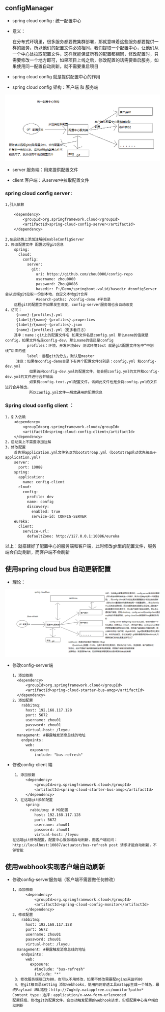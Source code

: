 ## configManager

* spring cloud config : 统一配置中心

* 意义：

    在分布式环境里，很多服务都要做集群部署，那就意味着这些服务都要提供一样的服务，所以他们的配置文件必须相同，我们提取一个配置中心，让他们从一个中心处拉取配置文件，这样就能保证所有的配置都相同，修改配置时，只需要修改一个地方即可，如果项目上线之后，修改配置的话需要重启服务，如果使用同一配置自动刷新，就不需要重启项目
    
* spring cloud config 就是提供配置中心的作用

* spring cloud config 架构：客户端 和 服务端

![同一配置中心架构图](https://github.com/zhou0000/configManager/blob/zhou/imgs/spring-cloud-config.png)

* server 服务端：用来提供配置文件

* client 客户端：从server中拉取配置文件

### spring cloud config server :

    1,引入依赖
    
        <dependency>
            <groupId>org.springframework.cloud</groupId>
            <artifactId>spring-cloud-config-server</artifactId>
        </dependency>
        
    2,在启动类上添加注解@EnableConfigServer
    3，修改配置文件 配置远程git信息
        spring:
          cloud:
            config:
              server:
                git:
                  uri: https://github.com/zhou0000/config-repo
                  username: zhou0000
                  password: Zhou@0086
                  basedir: F:/Demo/springboot-valid/basedir #configServer会从远端git拉取一份到本地，自定义本地git仓库
                  #search-paths: /config-demo #子目录
        远程git的配置文件如果发生改变，config-server服务端也会自动改变
    4，访问：
         {name}-{profiles}.yml
         {label}/{name}-{profiles}.properties
         {label}/{name}-{profiles}.json
         {name}-{profiles}.yml（更多看日志）
        其中：name：git上的配置文件名 如果文件名是config.yml 那么name的值就是config，如果文件名是config-dev，那么name的值还是config
              profiles：环境，开发环境dev 测试环境text 就是git配置文件名中“中划线”后面的值
              label：远程git的分支，默认是master
         注意：如果在config-demo目录下有两个配置文件分别是：config.yml 和config-dev.yml
               如果访问config-dev.yml的配置文件，他会把config.yml的文件和config-dev.yml的文件进行合并输出
               如果有config-text.yml配置文件，访问此文件也是会将config.yml的文件进行合并输出，
               所以config.yml文件一般放通用的配置信息
### Spring cloud config client ：
 
    1，引入依赖
        <dependency>
            <groupId>org.springframework.cloud</groupId>
            <artifactId>spring-cloud-config-client</artifactId>
        </dependency>
    2，启动类上不需要添加注解
    3，修改配置
        首先将application.yml文件名改为bootstroap.yml (bootstrap启动优先级高于application.yml)
        server:
          port: 10088
        spring:
          application:
            name: config-client
          cloud:
            config:
              profile: dev
              name: config
              discovery:
                enabled: true
                service-id: CONFIG-SERVER
        eureka:
          client:
            service-url:
              defaultZone: http://127.0.0.1:10086/eureka
  以上：就搭建好了配置中心的服务端和客户端，此时修改git里的配置文件，服务端会自动刷新，而客户端不会刷新
## 使用spring cloud bus 自动更新配置

* 理论：

![分析](https://github.com/zhou0000/configManager/blob/zhou/imgs/spring-cloud-bus.png)

* 修改config-server端
    
      1，添加依赖
        <dependency>
            <groupId>org.springframework.cloud</groupId>
            <artifactId>spring-cloud-starter-bus-amqp</artifactId>
        </dependency>
      2，添加配置
          rabbitmq:
            host: 192.168.117.128
            port: 5672
            username: zhou01
            password: zhou01
            virtual-host: /leyou
        management: #暴露触发消息总线的地址
          endpoints:
            web:
              exposure:
                include: "bus-refresh"

* 修改config-client 端

       1，添加依赖
            <dependency>
                <groupId>org.springframework.cloud</groupId>
                <artifactId>spring-cloud-starter-bus-amqp</artifactId>
            </dependency>
       2，在远端git添加配置   
            spring:
              rabbitmq: # MQ配置
                host: 192.168.117.128
                port: 5672
                username: zhou01
                password: zhou01
                virtual-host: /leyou
      在远端git修改配置，配置中心服务端自动刷新，而客户端访问：http://localhost:10087/actuator/bus-refresh post 请求才能自动刷新，不够智能
     
## 使用webhook实现客户端自动刷新

* 修改config-server服务端（客户端不需要做任何修改）

      1，添加依赖
            <dependency>
                <groupId>org.springframework.cloud</groupId>
                <artifactId>spring-cloud-config-monitor</artifactId>
            </dependency>
      2，修改配置
          rabbitmq:
            host: 192.168.117.128
            port: 5672
            username: zhou01
            password: zhou01
            virtual-host: /leyou
        management: #暴露触发消息总线的地址
          endpoints:
            web:
              exposure:
                #include: "bus-refresh"
                include: "*"
       3，修改服务端端口为80，也可以不用修改，如果不修改需要配nginx来监听80
       4，在git根目录setting 添加webhooks，使用内网穿透工具natapp生成一个域名，最终Payload URL路径：http://7ugkdy.natappfree.cc/monitor?path=*   Content type：选择：application/x-www-form-urlencoded
      配置好后，修改git的配置文件，会自动触发配置的webhook请求，实现配置中心客户端自动刷新


    
       
    
       
